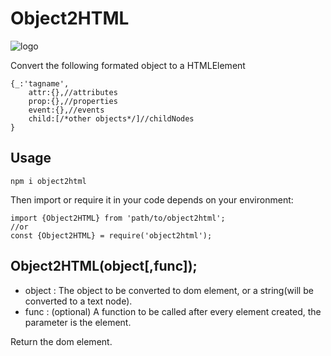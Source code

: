 # Object2HTML

![logo](https://jiajiajiang.github.io/staticRepo/Object2HTML/logo.png)

Convert the following formated object to a HTMLElement

``````
{_:'tagname',
	attr:{},//attributes
	prop:{},//properties
	event:{},//events
	child:[/*other objects*/]//childNodes
}
``````

## Usage

```shell
npm i object2html
```

Then import or require it in your code depends on your environment:

```javascrip
import {Object2HTML} from 'path/to/object2html';
//or
const {Object2HTML} = require('object2html');
```



## Object2HTML(object[,func]);

* object : The object to be converted to dom element, or a string(will be converted to a text node).
* func : (optional) A function to be called after every element created, the parameter is the element.

Return the dom element.
